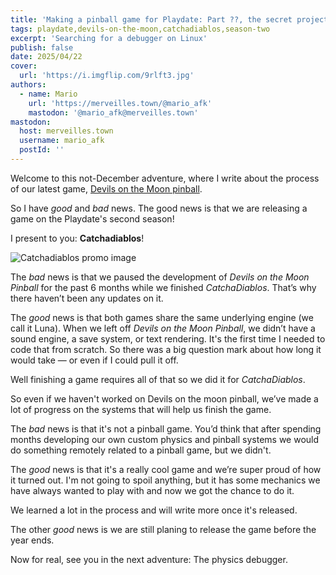 ```yaml
---
title: 'Making a pinball game for Playdate: Part ??, the secret project'
tags: playdate,devils-on-the-moon,catchadiablos,season-two
excerpt: 'Searching for a debugger on Linux'
publish: false
date: 2025/04/22
cover:
  url: 'https://i.imgflip.com/9rlft3.jpg'
authors:
  - name: Mario
    url: 'https://merveilles.town/@mario_afk'
    mastodon: '@mario_afk@merveilles.town'
mastodon:
  host: merveilles.town
  username: mario_afk
  postId: ''
---
```


Welcome to this not-December adventure, where I write about the process of our latest game, [Devils on the Moon pinball](https://play.date/games/devils-on-the-moon-pinball/).

So I have _good_ and _bad_ news. The good news is that we are releasing a game on the Playdate's second season!

I present to you: **Catchadiablos**!

![Catchadiablos promo image](https://i.imgflip.com/9rlft3.jpg)

The _bad_ news is that we paused the development of _Devils on the Moon Pinball_ for the past 6 months while we finished _CatchaDiablos_. That’s why there haven’t been any updates on it.

The _good_ news is that both games share the same underlying engine (we call it Luna). When we left off _Devils on the Moon Pinball_, we didn’t have a sound engine, a save system, or text rendering. It's the first time I needed to code that from scratch. So there was a big question mark about how long it would take — or even if I could pull it off.

Well finishing a game requires all of that so we did it for _CatchaDiablos_.

So even if we haven't worked on Devils on the moon pinball, we’ve made a lot of progress on the systems that will help us finish the game.

The _bad_ news is that it's not a pinball game. You’d think that after spending months developing our own custom physics and pinball systems we would do something remotely related to a pinball game, but we didn't.

The _good_ news is that it's a really cool game and we’re super proud of how it turned out. I'm not going to spoil anything, but it has some mechanics we have always wanted to play with and now we got the chance to do it.

We learned a lot in the process and will write more once it's released.

The other _good_ news is we are still planing to release the game before the year ends.

Now for real, see you in the next adventure: The physics debugger.

